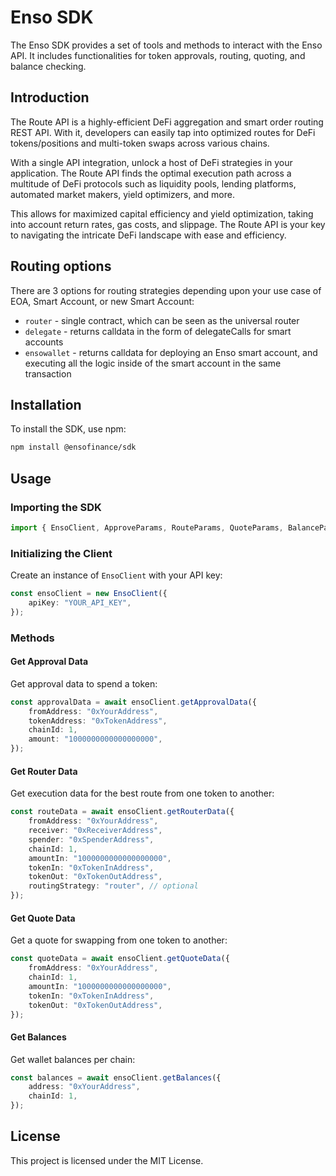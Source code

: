 
# Enso SDK

The Enso SDK provides a set of tools and methods to interact with the Enso API. It includes functionalities for token approvals, routing, quoting, and balance checking.

## Introduction

The Route API is a highly-efficient DeFi aggregation and smart order routing REST API. With it, developers can easily tap into optimized routes for DeFi tokens/positions and multi-token swaps across various chains.

With a single API integration, unlock a host of DeFi strategies in your application. The Route API finds the optimal execution path across a multitude of DeFi protocols such as liquidity pools, lending platforms, automated market makers, yield optimizers, and more.

This allows for maximized capital efficiency and yield optimization, taking into account return rates, gas costs, and slippage. The Route API is your key to navigating the intricate DeFi landscape with ease and efficiency.

## Routing options

There are 3 options for routing strategies depending upon your use case of EOA, Smart Account, or new Smart Account:  
- `router` - single contract, which can be seen as the universal router 
- `delegate` - returns calldata in the form of delegateCalls for smart accounts 
- `ensowallet` - returns calldata for deploying an Enso smart account, and executing all the logic inside of the smart account in the same transaction

## Installation

To install the SDK, use npm:

```bash
npm install @ensofinance/sdk
```

## Usage

### Importing the SDK

```typescript
import { EnsoClient, ApproveParams, RouteParams, QuoteParams, BalanceParams } from "@ensofinance/sdk";
```

### Initializing the Client

Create an instance of `EnsoClient` with your API key:

```typescript
const ensoClient = new EnsoClient({
    apiKey: "YOUR_API_KEY",
});
```

### Methods

#### Get Approval Data

Get approval data to spend a token:

```typescript
const approvalData = await ensoClient.getApprovalData({
    fromAddress: "0xYourAddress",
    tokenAddress: "0xTokenAddress",
    chainId: 1,
    amount: "1000000000000000000",
});
```

#### Get Router Data

Get execution data for the best route from one token to another:

```typescript
const routeData = await ensoClient.getRouterData({
    fromAddress: "0xYourAddress",
    receiver: "0xReceiverAddress",
    spender: "0xSpenderAddress",
    chainId: 1,
    amountIn: "1000000000000000000",
    tokenIn: "0xTokenInAddress",
    tokenOut: "0xTokenOutAddress",
    routingStrategy: "router", // optional
});
```

#### Get Quote Data

Get a quote for swapping from one token to another:

```typescript
const quoteData = await ensoClient.getQuoteData({
    fromAddress: "0xYourAddress",
    chainId: 1,
    amountIn: "1000000000000000000",
    tokenIn: "0xTokenInAddress",
    tokenOut: "0xTokenOutAddress",
});
```

#### Get Balances

Get wallet balances per chain:

```typescript
const balances = await ensoClient.getBalances({
    address: "0xYourAddress",
    chainId: 1,
});
```

## License

This project is licensed under the MIT License.
```